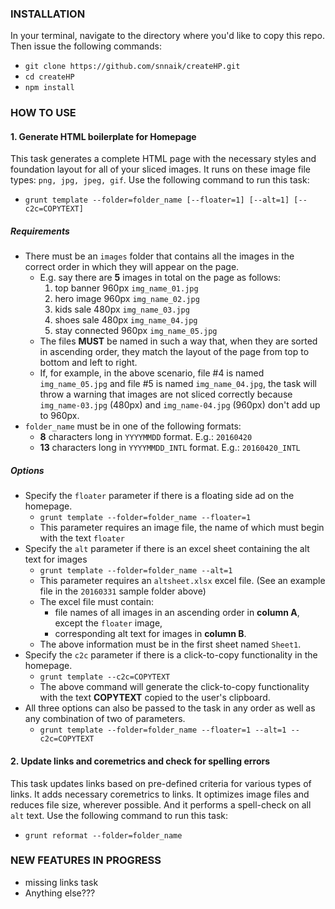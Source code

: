 ### INSTALLATION
In your terminal, navigate to the directory where you'd like to copy this repo. Then issue the following commands:
* `git clone https://github.com/snnaik/createHP.git`
* `cd createHP`
* `npm install`

### HOW TO USE
#### 1. Generate HTML boilerplate for Homepage
This task generates a complete HTML page with the necessary styles and foundation layout for all of your sliced images. It runs on these image file types: `png, jpg, jpeg, gif`. Use the following command to run this task:
* `grunt template --folder=folder_name [--floater=1] [--alt=1] [--c2c=COPYTEXT]`

##### Requirements
* There must be an `images` folder that contains all the images in the correct order in which they will appear on the page.
  * E.g. say there are **5** images in total on the page as follows:
    1. top banner 960px `img_name_01.jpg`
    2. hero image 960px `img_name_02.jpg`
    3. kids sale 480px `img_name_03.jpg`
    4. shoes sale 480px `img_name_04.jpg`
    5. stay connected 960px `img_name_05.jpg`
  * The files **MUST** be named in such a way that, when they are sorted in ascending order, they match the layout of the page from top to bottom and left to right.
  * If, for example, in the above scenario, file #4 is named `img_name_05.jpg` and file #5 is named `img_name_04.jpg`, the task will throw a warning that images are not sliced correctly because `img_name-03.jpg` (480px) and `img_name-04.jpg` (960px) don't add up to 960px.
* `folder_name` must be in one of the following formats:
  * **8** characters long in `YYYYMMDD` format. E.g.: `20160420`
  * **13** characters long in `YYYYMMDD_INTL` format. E.g.: `20160420_INTL`

##### Options
* Specify the `floater` parameter if there is a floating side ad on the homepage.
  * `grunt template --folder=folder_name --floater=1`
  * This parameter requires an image file, the name of which must begin with the text `floater`
* Specify the `alt` parameter if there is an excel sheet containing the alt text for images
  * `grunt template --folder=folder_name --alt=1`
  * This parameter requires an `altsheet.xlsx` excel file. (See an example file in the `20160331` sample folder above)
  * The excel file must contain:
    * file names of all images in an ascending order in **column A**, except the `floater` image,
    * corresponding alt text for images in **column B**.
  * The above information must be in the first sheet named `Sheet1`.
* Specify the `c2c` parameter if there is a click-to-copy functionality in the homepage.
  * `grunt template --c2c=COPYTEXT`
  * The above command will generate the click-to-copy functionality with the text **COPYTEXT** copied to the user's clipboard.
* All three options can also be passed to the task in any order as well as any combination of two of parameters.
  * `grunt template --folder=folder_name --floater=1 --alt=1 --c2c=COPYTEXT`

#### 2. Update links and coremetrics and check for spelling errors
This task updates links based on pre-defined criteria for various types of links. It adds necessary coremetrics to links. It optimizes image files and reduces file size, wherever possible. And it performs a spell-check on all `alt` text. Use the following command to run this task:
* `grunt reformat --folder=folder_name`

### NEW FEATURES IN PROGRESS
* missing links task
* Anything else???
